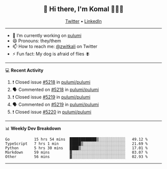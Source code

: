 <h2 align="center"> 👋 Hi there, I'm Komal 🧑🏾‍💻 </h2>
<p align="center">
    <a href="https://twitter.com/zwitkali">Twitter</a> •
    <a href="https://www.linkedin.com/in/komal-ali/">LinkedIn</a>
</p>

--------

- 🔭 I’m currently working on [pulumi](https://github.com/pulumi/pulumi)
- 😄 Pronouns: they/them
- 📫 How to reach me: [@zwitkali](https://twitter.com/zwitkali) on Twitter
- ⚡ Fun fact: My dog is afraid of flies 🪰

--------
💻 **Recent Activity**

<!--START_SECTION:activity-->
1. ❗️ Closed issue [#5218](https://github.com/pulumi/pulumi/issues/5218) in [pulumi/pulumi](https://github.com/pulumi/pulumi)
2. 🗣 Commented on [#5218](https://github.com/pulumi/pulumi/issues/5218) in [pulumi/pulumi](https://github.com/pulumi/pulumi)
3. ❗️ Closed issue [#5219](https://github.com/pulumi/pulumi/issues/5219) in [pulumi/pulumi](https://github.com/pulumi/pulumi)
4. 🗣 Commented on [#5219](https://github.com/pulumi/pulumi/issues/5219) in [pulumi/pulumi](https://github.com/pulumi/pulumi)
5. ❗️ Closed issue [#5220](https://github.com/pulumi/pulumi/issues/5220) in [pulumi/pulumi](https://github.com/pulumi/pulumi)
<!--END_SECTION:activity-->

--------

📊 **Weekly Dev Breakdown**
<!--START_SECTION:waka-->
```text
Go           15 hrs 54 mins  ████████████▒░░░░░░░░░░░░   49.12 % 
TypeScript   7 hrs 1 min     █████▒░░░░░░░░░░░░░░░░░░░   21.69 % 
Python       5 hrs 30 mins   ████▒░░░░░░░░░░░░░░░░░░░░   17.01 % 
Markdown     59 mins         ▓░░░░░░░░░░░░░░░░░░░░░░░░   03.07 % 
Other        56 mins         ▓░░░░░░░░░░░░░░░░░░░░░░░░   02.93 % 
```
<!--END_SECTION:waka-->

--------